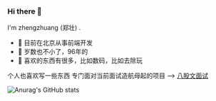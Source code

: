 ### Hi there 👋

I'm zhengzhuang (郑壮) .

- 🍒 目前在北京从事前端开发
- 🍋 岁数也不小了，96年的
- 📍 喜欢的东西有很多，比如数码，比如去除玩

个人也喜欢写一些东西
专门面对当前面试造航母起的项目 --> 
<a href=“https://zhengzhuang96.github.io/web-interview/zh-CN” target="_blank">八股文面试</a>

![Anurag's GitHub stats](https://github-readme-stats.vercel.app/api?username=zhengzhuang96&show_icons=true)



<!--
**zhengzhuang96/zhengzhuang96** is a ✨ _special_ ✨ repository because its `README.md` (this file) appears on your GitHub profile.

Here are some ideas to get you started:

- 🔭 I’m currently working on ...
- 🌱 I’m currently learning ...
- 👯 I’m looking to collaborate on ...
- 🤔 I’m looking for help with ...
- 💬 Ask me about ...
- 📫 How to reach me: ...
- 😄 Pronouns: ...
- ⚡ Fun fact: ...
-->
